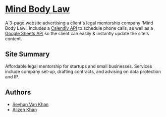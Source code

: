 # [Mind Body Law](https://www.mindbodylaw.co.uk)

A 3-page website advertising a client's legal mentorship company 'Mind Body Law'. Includes a [Calendly API](https://calendly.stoplight.io/docs/gh/calendly/api-docs) to schedule phone calls, as well as a [Google Sheets API](https://developers.google.com/sheets/api) so the client can easily & instantly update the site's content.

## Site Summary
Affordable legal mentorship for startups and small businesses. Services include company set-up, drafting contracts, and advising on data protection and IP.


## Authors

* [Seyhan Van Khan](https://github.com/seyhankhan)
* [Alizeh Khan](https://github.com/alizehkhan)
